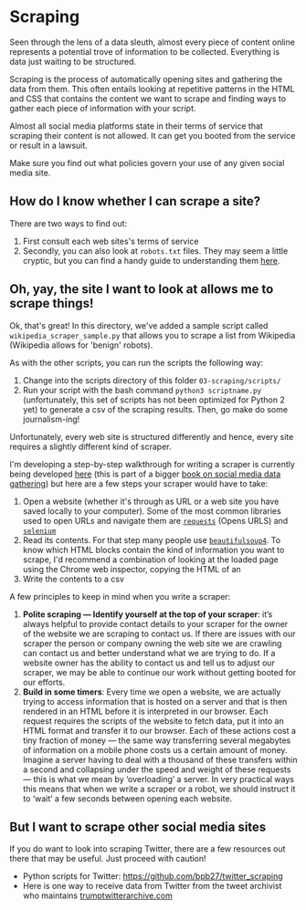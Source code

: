 # Scraping
Seen through the lens of a data sleuth, almost every piece of content online represents a potential trove of information to be collected. Everything is data just waiting to be structured.

Scraping is the process of automatically opening sites and gathering the data from them. This often entails looking at repetitive patterns in the HTML and CSS that contains the content we want to scrape and finding ways to gather each piece of information with your script.

Almost all social media platforms state in their terms of service that scraping their content is not allowed. It can get you booted from the service or result in a lawsuit.

Make sure you find out what policies govern your use of any given social media site.


## How do I know whether I can scrape a site?
There are two ways to find out:
1. First consult each web sites's terms of service
2. Secondly, you can also look at `robots.txt` files. They may seem a little cryptic, but you can find a handy guide to understanding them [here](http://www.robotstxt.org/robotstxt.html).

## Oh, yay, the site I want to look at allows me to scrape things!

Ok, that's great! In this directory, we've added a sample script called `wikipedia_scraper_sample.py` that allows you to scrape a list from Wikipedia (Wikipedia allows for 'benign' robots).

As with the other scripts, you can run the scripts the following way:
1. Change into the scripts directory of this folder `03-scraping/scripts/`
2. Run your script with the bash command `python3 scriptname.py` (unfortunately, this set of scripts has not been optimized for Python 2 yet) to generate a csv of the scraping results. Then, go make do some journalism-ing!

Unfortunately, every web site is structured differently and hence, every site requires a slightly different kind of scraper.

I'm developing a step-by-step walkthrough for writing a scraper is currently being developed [here](https://docs.google.com/document/d/1MlGNqXRItJFcNz9tJBK2ca0oxFMftNUrZc-PCLSvjFM/edit?usp=sharing) (this is part of a bigger [book on social media data gathering](https://docs.google.com/document/d/1gXKdILpTmwzvn5w7mj7NgN55zT668xrM1wNjCYJG3Mw/edit?usp=sharing)) but here are a few steps your scraper would have to take:
1. Open a website (whether it's through as URL or a web site you have saved locally to your computer). Some of the most common libraries used to open URLs and navigate them are [`requests`](http://docs.python-requests.org/en/master/) (Opens URLS) and [`selenium`](http://selenium-python.readthedocs.io/)
2. Read its contents. For that step many people use [`beautifulsoup4`](https://www.crummy.com/software/BeautifulSoup/bs4/doc/). To know which HTML blocks contain the kind of information you want to scrape, I'd recommend a combination of looking at the loaded page using the Chrome web inspector, copying the HTML of an
3. Write the contents to a csv

A few principles to keep in mind when you write a scraper:

1. **Polite scraping — Identify yourself at the top of your scraper**:  it’s always helpful to provide contact details to your scraper for the owner of the website we are scraping to contact us. If there are issues with our scraper the person or company owning the web site we are crawling can contact us and better understand what we are trying to do. If a website owner has the ability to contact us and tell us to adjust our scraper, we may be able to continue our work without getting booted for our efforts.
2. **Build in some timers**: Every time we open a website, we are actually trying to access information that is hosted on a server and that is then rendered in an HTML before it is interpreted in our browser. Each request requires the scripts of the website to fetch data, put it into an HTML format and transfer it to our browser. Each of these actions cost a tiny fraction of money — the same way transferring several megabytes of information on a mobile phone costs us a certain amount of money. Imagine a server having to deal with a thousand of these transfers within a second and collapsing under the speed and weight of these requests — this is what we mean by ‘overloading’ a server. In very practical ways this means that when we write a scraper or a robot, we should instruct it to ‘wait’ a few seconds between opening each website.

## But I want to scrape other social media sites
If you do want to look into scraping Twitter, there are a few resources out there that may be useful. Just proceed with caution!

* Python scripts for Twitter: https://github.com/bpb27/twitter_scraping
* Here is one way to receive data from Twitter from the tweet archivist who maintains  [trumptwitterarchive.com](http://trumptwitterarchive.com/howto/all_tweets.html)
